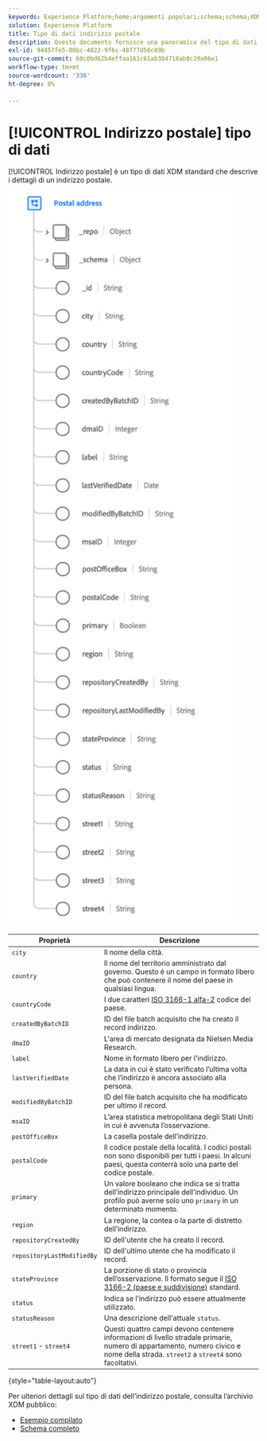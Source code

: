 ```yaml
---
keywords: Experience Platform;home;argomenti popolari;schema;schema;XDM;campi;schemi;schemi;indirizzo;xdm:address;datatype;data-type;data type;data type;
solution: Experience Platform
title: Tipo di dati indirizzo postale
description: Questo documento fornisce una panoramica del tipo di dati XDM Indirizzo postale.
exl-id: 94457fe5-80bc-4822-9f6c-48f77d56c89b
source-git-commit: 60c0bd62b4effaa161c61ab304718ab8c20a06e1
workflow-type: tm+mt
source-wordcount: '338'
ht-degree: 0%

---
```


# [!UICONTROL Indirizzo postale] tipo di dati

[!UICONTROL Indirizzo postale] è un tipo di dati XDM standard che descrive i dettagli di un indirizzo postale.

<img src="../images/data-types/postal-address.png" width="450" /><br />

| Proprietà | Descrizione |
| --- | --- |
| `city` | Il nome della città. |
| `country` | Il nome del territorio amministrato dal governo. Questo è un campo in formato libero che può contenere il nome del paese in qualsiasi lingua. |
| `countryCode` | I due caratteri <a href="https://datahub.io/core/country-list">ISO 3166-1 alfa-2</a> codice del paese. |
| `createdByBatchID` | ID del file batch acquisito che ha creato il record indirizzo. |
| `dmaID` | L&#39;area di mercato designata da Nielsen Media Research. |
| `label` | Nome in formato libero per l&#39;indirizzo. |
| `lastVerifiedDate` | La data in cui è stato verificato l’ultima volta che l’indirizzo è ancora associato alla persona. |
| `modifiedByBatchID` | ID del file batch acquisito che ha modificato per ultimo il record. |
| `msaID` | L’area statistica metropolitana degli Stati Uniti in cui è avvenuta l’osservazione. |
| `postOfficeBox` | La casella postale dell’indirizzo. |
| `postalCode` | Il codice postale della località. I codici postali non sono disponibili per tutti i paesi. In alcuni paesi, questa conterrà solo una parte del codice postale. |
| `primary` | Un valore booleano che indica se si tratta dell’indirizzo principale dell’individuo. Un profilo può averne solo uno `primary` in un determinato momento. |
| `region` | La regione, la contea o la parte di distretto dell’indirizzo. |
| `repositoryCreatedBy` | ID dell&#39;utente che ha creato il record. |
| `repositoryLastModifiedBy` | ID dell&#39;ultimo utente che ha modificato il record. |
| `stateProvince` | La porzione di stato o provincia dell’osservazione. Il formato segue il [ISO 3166-2 (paese e suddivisione)](https://www.unece.org/cefact/locode/subdivisions.html) standard. |
| `status` | Indica se l’indirizzo può essere attualmente utilizzato. |
| `statusReason` | Una descrizione dell&#39;attuale `status`. |
| `street1` - `street4` | Questi quattro campi devono contenere informazioni di livello stradale primarie, numero di appartamento, numero civico e nome della strada. `street2` a `street4` sono facoltativi. |

{style="table-layout:auto"}

Per ulteriori dettagli sul tipo di dati dell’indirizzo postale, consulta l’archivio XDM pubblico:

* [Esempio compilato](https://github.com/adobe/xdm/blob/master/components/datatypes/demographic/address.example.1.json)
* [Schema completo](https://github.com/adobe/xdm/blob/master/components/datatypes/demographic/address.schema.json)
